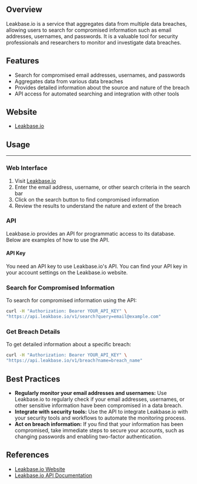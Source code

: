 ## Overview
Leakbase.io is a service that aggregates data from multiple data breaches, allowing users to search for compromised information such as email addresses, usernames, and passwords. It is a valuable tool for security professionals and researchers to monitor and investigate data breaches.

## Features
- Search for compromised email addresses, usernames, and passwords
- Aggregates data from various data breaches
- Provides detailed information about the source and nature of the breach
- API access for automated searching and integration with other tools

## Website
- [Leakbase.io](https://leakbase.io/)

## Usage
****
### Web Interface
1. Visit [Leakbase.io](https://leakbase.io/)
2. Enter the email address, username, or other search criteria in the search bar
3. Click on the search button to find compromised information
4. Review the results to understand the nature and extent of the breach

### API
Leakbase.io provides an API for programmatic access to its database. Below are examples of how to use the API.

#### API Key
You need an API key to use Leakbase.io's API. You can find your API key in your account settings on the Leakbase.io website.

### Search for Compromised Information
To search for compromised information using the API:
```sh
curl -H "Authorization: Bearer YOUR_API_KEY" \
"https://api.leakbase.io/v1/search?query=email@example.com"
```

### Get Breach Details
To get detailed information about a specific breach:
```sh
curl -H "Authorization: Bearer YOUR_API_KEY" \
"https://api.leakbase.io/v1/breach?name=breach_name"
```

## Best Practices
- **Regularly monitor your email addresses and usernames:** Use Leakbase.io to regularly check if your email addresses, usernames, or other sensitive information have been compromised in a data breach.
- **Integrate with security tools:** Use the API to integrate Leakbase.io with your security tools and workflows to automate the monitoring process.
- **Act on breach information:** If you find that your information has been compromised, take immediate steps to secure your accounts, such as changing passwords and enabling two-factor authentication.

## References
- [Leakbase.io Website](https://leakbase.io/)
- [Leakbase.io API Documentation](https://leakbase.io/docs)
